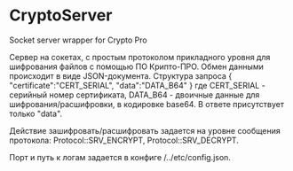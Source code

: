 # CryptoServer
Socket server wrapper for Crypto Pro


Сервер на сокетах, с простым протоколом прикладного уровня для шифрования файлов с помощью ПО Крипто-ПРО.
Обмен данными происходит в виде JSON-документа.
Структура запроса
{
  "certificate":"CERT_SERIAL",
  "data":"DATA_B64"
}
где CERT_SERIAL - серийный номер сертификата, DATA_B64 - двоичные данные для шифрования/расшифровки, в кодировке base64.
В ответе присутствует только "data".

Действие зашифровать/расшифровать задается на уровне сообщения протокола: 
Protocol::SRV_ENCRYPT, Protocol::SRV_DECRYPT.

Порт и путь к логам задается в конфиге <binary>/../etc/config.json.

